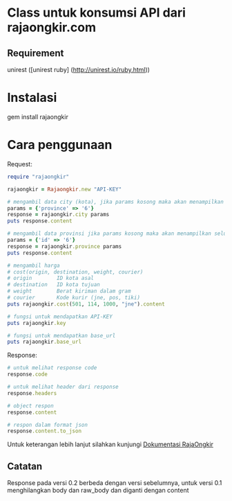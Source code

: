 # Class untuk konsumsi API dari rajaongkir.com

## Requirement
unirest ([unirest ruby] (http://unirest.io/ruby.html))

# Instalasi
gem install rajaongkir

# Cara penggunaan
Request:
```ruby
require "rajaongkir"

rajaongkir = Rajaongkir.new "API-KEY"

# mengambil data city (kota), jika params kosong maka akan menampilkan seluruh kota
params = {'province' => '6'}
response = rajaongkir.city params
puts response.content

# mengambil data provinsi jika params kosong maka akan menampilkan seluruh provinsi
params = {'id' => '6'}
response = rajaongkir.province params
puts response.content

# mengambil harga 
# cost(origin, destination, weight, courier)
# origin 		ID kota asal
# destination 	ID kota tujuan
# weight 		Berat kiriman dalam gram
# courier 		Kode kurir (jne, pos, tiki)
puts rajaongkir.cost(501, 114, 1000, "jne").content

# fungsi untuk mendapatkan API-KEY
puts rajaongkir.key

# fungsi untuk mendapatkan base_url
puts rajaongkir.base_url
```

Response:
```ruby
# untuk melihat response code
response.code

# untuk melihat header dari response
response.headers

# object respon
response.content

# respon dalam format json
response.content.to_json
```

Untuk keterangan lebih lanjut silahkan kunjungi [Dokumentasi RajaOngkir](http://rajaongkir.com/dokumentasi)

## Catatan
Response pada versi 0.2 berbeda dengan versi sebelumnya, untuk versi 0.1 menghilangkan body dan raw_body dan diganti dengan content